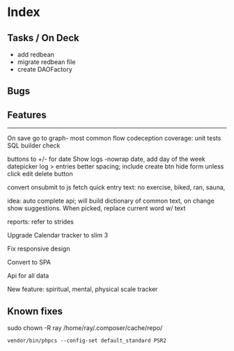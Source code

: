 # Index

## Tasks / On Deck

- add redbean
- migrate redbean file
- create DAOFactory

## Bugs

## Features

----
On save go to graph- most common flow
codeception coverage: unit tests
  SQL builder check

buttons to +/- for date
Show logs -nowrap date, add day of the week
datepicker
log > entries
    better spacing; include create btn
    hide form unless click edit
    delete button

convert onsubmit to js fetch
quick entry text:
   no exercise, biked, ran, sauna,

idea: auto complete api; will build dictionary of common text, on change show suggestions. When picked, replace current word w/ text

reports: refer to strides

Upgrade Calendar tracker to slim 3

Fix responsive design

Convert to SPA

Api for all data

New feature: spiritual, mental, physical scale tracker

## Known fixes

sudo chown -R ray /home/ray/.composer/cache/repo/

`vendor/bin/phpcs --config-set default_standard PSR2`

